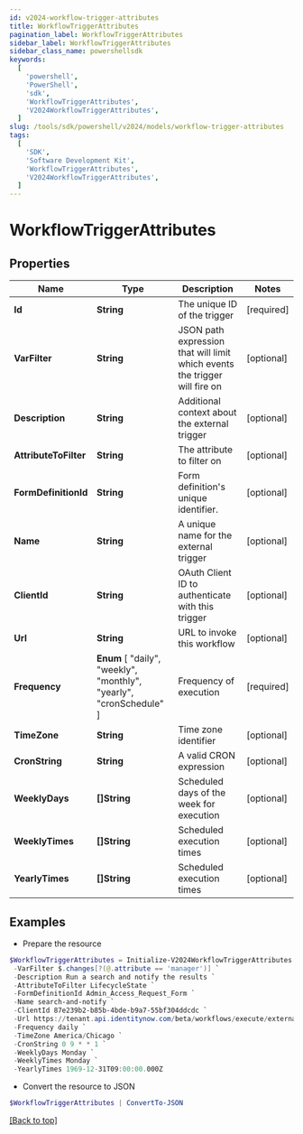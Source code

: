 ```yaml
---
id: v2024-workflow-trigger-attributes
title: WorkflowTriggerAttributes
pagination_label: WorkflowTriggerAttributes
sidebar_label: WorkflowTriggerAttributes
sidebar_class_name: powershellsdk
keywords:
  [
    'powershell',
    'PowerShell',
    'sdk',
    'WorkflowTriggerAttributes',
    'V2024WorkflowTriggerAttributes',
  ]
slug: /tools/sdk/powershell/v2024/models/workflow-trigger-attributes
tags:
  [
    'SDK',
    'Software Development Kit',
    'WorkflowTriggerAttributes',
    'V2024WorkflowTriggerAttributes',
  ]
---
```


# WorkflowTriggerAttributes

## Properties

| Name | Type | Description | Notes |
| --- | --- | --- | --- |
| **Id** | **String** | The unique ID of the trigger | [required] |
| **VarFilter** | **String** | JSON path expression that will limit which events the trigger will fire on | [optional] |
| **Description** | **String** | Additional context about the external trigger | [optional] |
| **AttributeToFilter** | **String** | The attribute to filter on | [optional] |
| **FormDefinitionId** | **String** | Form definition's unique identifier. | [optional] |
| **Name** | **String** | A unique name for the external trigger | [optional] |
| **ClientId** | **String** | OAuth Client ID to authenticate with this trigger | [optional] |
| **Url** | **String** | URL to invoke this workflow | [optional] |
| **Frequency** | **Enum** [ "daily", "weekly", "monthly", "yearly", "cronSchedule" ] | Frequency of execution | [required] |
| **TimeZone** | **String** | Time zone identifier | [optional] |
| **CronString** | **String** | A valid CRON expression | [optional] |
| **WeeklyDays** | **[]String** | Scheduled days of the week for execution | [optional] |
| **WeeklyTimes** | **[]String** | Scheduled execution times | [optional] |
| **YearlyTimes** | **[]String** | Scheduled execution times | [optional] |

## Examples

- Prepare the resource

```powershell
$WorkflowTriggerAttributes = Initialize-V2024WorkflowTriggerAttributes  -Id idn:identity-attributes-changed `
 -VarFilter $.changes[?(@.attribute == 'manager')] `
 -Description Run a search and notify the results `
 -AttributeToFilter LifecycleState `
 -FormDefinitionId Admin_Access_Request_Form `
 -Name search-and-notify `
 -ClientId 87e239b2-b85b-4bde-b9a7-55bf304ddcdc `
 -Url https://tenant.api.identitynow.com/beta/workflows/execute/external/c79e0079-562c-4df5-aa73-60a9e25c916d `
 -Frequency daily `
 -TimeZone America/Chicago `
 -CronString 0 9 * * 1 `
 -WeeklyDays Monday `
 -WeeklyTimes Monday `
 -YearlyTimes 1969-12-31T09:00:00.000Z
```

- Convert the resource to JSON

```powershell
$WorkflowTriggerAttributes | ConvertTo-JSON
```

[[Back to top]](#)
